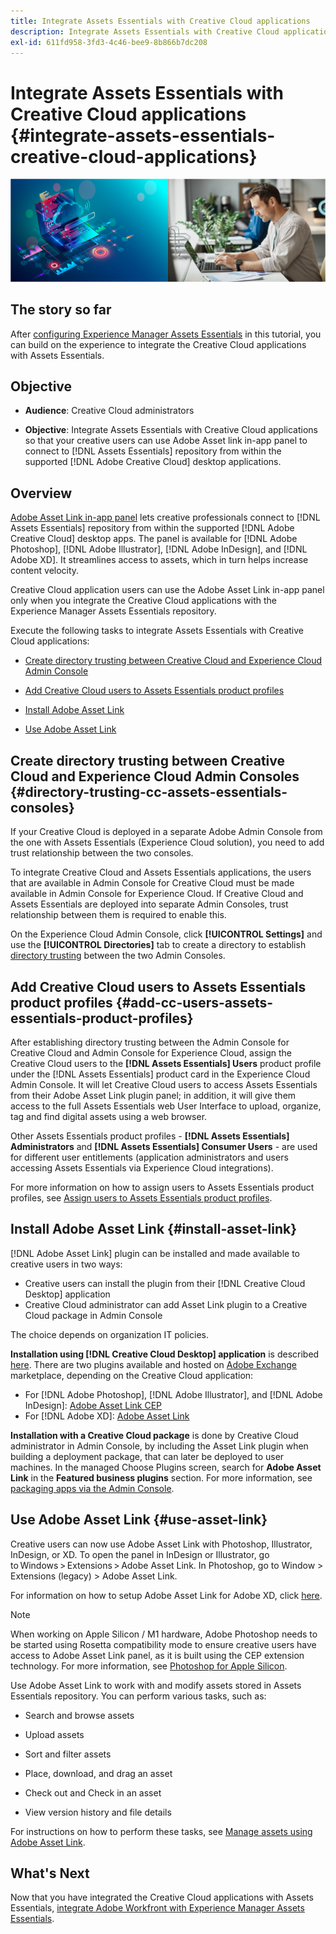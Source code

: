 ```yaml
---
title: Integrate Assets Essentials with Creative Cloud applications
description: Integrate Assets Essentials with Creative Cloud applications so that you can use Adobe Asset link in-app panel to connect to [!DNL Assets Essentials] repository from within the supported [!DNL Adobe Creative Cloud] desktop applications.
exl-id: 611fd958-3fd3-4c46-bee9-8b866b7dc208
---
```

# Integrate Assets Essentials with Creative Cloud applications {#integrate-assets-essentials-creative-cloud-applications}

![Preference to switch dark and light theme](assets/cce-creative-cloud.png)

## The story so far

After [configuring Experience Manager Assets Essentials](adminster-aem-assets-essentials.md) in this tutorial, you can build on the experience to integrate the Creative Cloud applications with Assets Essentials.

## Objective

* **Audience**: Creative Cloud administrators

* **Objective**: Integrate Assets Essentials with Creative Cloud applications so that your creative users can use Adobe Asset link in-app panel to connect to [!DNL Assets Essentials] repository from within the supported [!DNL Adobe Creative Cloud] desktop applications.

## Overview

[Adobe Asset Link in-app panel](https://www.adobe.com/creativecloud/business/enterprise/adobe-asset-link.html) lets creative professionals connect to [!DNL Assets Essentials] repository from within the supported [!DNL Adobe Creative Cloud] desktop apps. The panel is available for [!DNL Adobe Photoshop], [!DNL Adobe Illustrator], [!DNL Adobe InDesign], and [!DNL Adobe XD]. It streamlines access to assets, which in turn helps increase content velocity.

Creative Cloud application users can use the Adobe Asset Link in-app panel only when you integrate the Creative Cloud applications with the Experience Manager Assets Essentials repository.

Execute the following tasks to integrate Assets Essentials with Creative Cloud applications:

* [Create directory trusting between Creative Cloud and Experience Cloud Admin Console](#directory-trusting-cc-assets-essentials-consoles)

* [Add Creative Cloud users to Assets Essentials product profiles](#add-cc-users-assets-essentials-product-profiles)

* [Install Adobe Asset Link](#install-asset-link)

* [Use Adobe Asset Link](#use-asset-link)

## Create directory trusting between Creative Cloud and Experience Cloud Admin Consoles {#directory-trusting-cc-assets-essentials-consoles}

If your Creative Cloud is deployed in a separate Adobe Admin Console from the one with Assets Essentials (Experience Cloud solution), you need to add trust relationship between the two consoles.

To integrate Creative Cloud and Assets Essentials applications, the users that are available in Admin Console for Creative Cloud must be made available in Admin Console for Experience Cloud. If Creative Cloud and Assets Essentials are deployed into separate Admin Consoles, trust relationship between them is required to enable this.

On the Experience Cloud Admin Console, click **[!UICONTROL Settings]** and use the **[!UICONTROL Directories]** tab to create a directory to establish [directory trusting](https://helpx.adobe.com/enterprise/using/set-up-identity.html#directory-trusting) between the two Admin Consoles.

## Add Creative Cloud users to Assets Essentials product profiles {#add-cc-users-assets-essentials-product-profiles}

After establishing directory trusting between the Admin Console for Creative Cloud and Admin Console for Experience Cloud, assign the Creative Cloud users to the **[!DNL Assets Essentials] Users** product profile under the [!DNL Assets Essentials] product card in the Experience Cloud Admin Console. It will let Creative Cloud users to access Assets Essentials from their Adobe Asset Link plugin panel; in addition, it will give them access to the full Assets Essentials web User Interface to upload, organize, tag and find digital assets using a web browser.

Other Assets Essentials product profiles - **[!DNL Assets Essentials] Administrators** and **[!DNL Assets Essentials] Consumer Users** - are used for different user entitlements (application administrators and users accessing Assets Essentials via Experience Cloud integrations).

For more information on how to assign users to Assets Essentials product profiles, see [Assign users to Assets Essentials product profiles](adminster-aem-assets-essentials.md#add-users-to-product-profiles).

## Install Adobe Asset Link {#install-asset-link}

[!DNL Adobe Asset Link] plugin can be installed and made available to creative users in two ways:

* Creative users can install the plugin from their [!DNL Creative Cloud Desktop] application
* Creative Cloud administrator can add Asset Link plugin to a Creative Cloud package in Admin Console

The choice depends on organization IT policies. 

**Installation using [!DNL Creative Cloud Desktop] application** is described [here](https://helpx.adobe.com/creative-cloud/kb/installingextensionsandaddons.html). There are two plugins available and hosted on [Adobe Exchange](https://exchange.adobe.com/) marketplace, depending on the Creative Cloud application: 

* For [!DNL Adobe Photoshop], [!DNL Adobe Illustrator], and [!DNL Adobe InDesign]: [Adobe Asset Link CEP](https://exchange.adobe.com/creativecloud.details.106875.adobe-asset-link-cep.html)
* For [!DNL Adobe XD]: [Adobe Asset Link](https://exchange.adobe.com/creativecloud/plugindetails.html/app/cc/61d229b9)

**Installation with a Creative Cloud package** is done by Creative Cloud administrator in Admin Console, by including the Asset Link plugin when building a deployment package, that can later be deployed to user machines. In the managed Choose Plugins screen, search for **Adobe Asset Link** in the **Featured business plugins** section. For more information, see [packaging apps via the Admin Console](https://helpx.adobe.com/enterprise/using/package-apps-admin-console.html).

## Use Adobe Asset Link {#use-asset-link}

Creative users can now use Adobe Asset Link with Photoshop, Illustrator, InDesign, or XD. To open the panel in InDesign or Illustrator, go to Windows > Extensions > Adobe Asset Link. In Photoshop, go to Window > Extensions (legacy) > Adobe Asset Link.

For information on how to setup Adobe Asset Link for Adobe XD, click [here](https://helpx.adobe.com/enterprise/using/adobe-asset-link-for-xd.html).

>[!NOTE]
>
>When working on Apple Silicon / M1 hardware, Adobe Photoshop needs to be started using Rosetta compatibility mode to ensure creative users have access to Adobe Asset Link panel, as it is built using the CEP extension technology. For more information, see [Photoshop for Apple Silicon](https://helpx.adobe.com/photoshop/kb/photoshop-for-apple-silicon.html).


Use Adobe Asset Link to work with and modify assets stored in Assets Essentials repository. You can perform various tasks, such as:

* Search and browse assets

* Upload assets

* Sort and filter assets

* Place, download, and drag an asset

* Check out and Check in an asset

* View version history and file details

For instructions on how to perform these tasks, see [Manage assets using Adobe Asset Link](https://helpx.adobe.com/in/enterprise/using/manage-assets-using-adobe-asset-link.html).

## What's Next

Now that you have  integrated the Creative Cloud applications with Assets Essentials, [integrate Adobe Workfront with Experience Manager Assets Essentials](integrate-assets-essentials-workfront.md).
